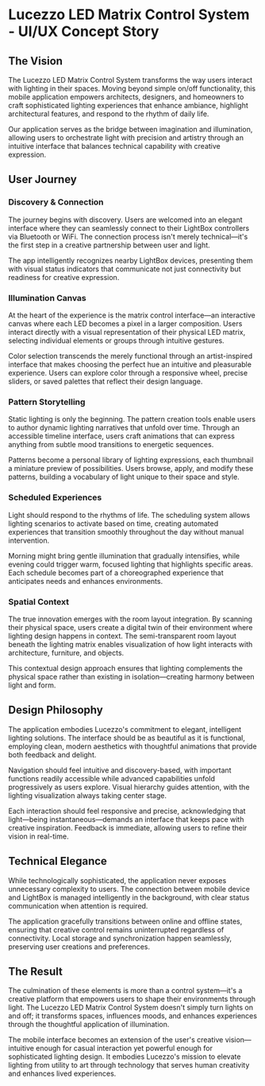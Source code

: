 # Lucezzo LED Matrix Control System - UI/UX Concept Story

## The Vision

The Lucezzo LED Matrix Control System transforms the way users interact with lighting in their spaces. Moving beyond simple on/off functionality, this mobile application empowers architects, designers, and homeowners to craft sophisticated lighting experiences that enhance ambiance, highlight architectural features, and respond to the rhythm of daily life.

Our application serves as the bridge between imagination and illumination, allowing users to orchestrate light with precision and artistry through an intuitive interface that balances technical capability with creative expression.

## User Journey

### Discovery & Connection

The journey begins with discovery. Users are welcomed into an elegant interface where they can seamlessly connect to their LightBox controllers via Bluetooth or WiFi. The connection process isn't merely technical—it's the first step in a creative partnership between user and light.

The app intelligently recognizes nearby LightBox devices, presenting them with visual status indicators that communicate not just connectivity but readiness for creative expression.

### Illumination Canvas

At the heart of the experience is the matrix control interface—an interactive canvas where each LED becomes a pixel in a larger composition. Users interact directly with a visual representation of their physical LED matrix, selecting individual elements or groups through intuitive gestures.

Color selection transcends the merely functional through an artist-inspired interface that makes choosing the perfect hue an intuitive and pleasurable experience. Users can explore color through a responsive wheel, precise sliders, or saved palettes that reflect their design language.

### Pattern Storytelling

Static lighting is only the beginning. The pattern creation tools enable users to author dynamic lighting narratives that unfold over time. Through an accessible timeline interface, users craft animations that can express anything from subtle mood transitions to energetic sequences.

Patterns become a personal library of lighting expressions, each thumbnail a miniature preview of possibilities. Users browse, apply, and modify these patterns, building a vocabulary of light unique to their space and style.

### Scheduled Experiences

Light should respond to the rhythms of life. The scheduling system allows lighting scenarios to activate based on time, creating automated experiences that transition smoothly throughout the day without manual intervention.

Morning might bring gentle illumination that gradually intensifies, while evening could trigger warm, focused lighting that highlights specific areas. Each schedule becomes part of a choreographed experience that anticipates needs and enhances environments.

### Spatial Context

The true innovation emerges with the room layout integration. By scanning their physical space, users create a digital twin of their environment where lighting design happens in context. The semi-transparent room layout beneath the lighting matrix enables visualization of how light interacts with architecture, furniture, and objects.

This contextual design approach ensures that lighting complements the physical space rather than existing in isolation—creating harmony between light and form.

## Design Philosophy

The application embodies Lucezzo's commitment to elegant, intelligent lighting solutions. The interface should be as beautiful as it is functional, employing clean, modern aesthetics with thoughtful animations that provide both feedback and delight.

Navigation should feel intuitive and discovery-based, with important functions readily accessible while advanced capabilities unfold progressively as users explore. Visual hierarchy guides attention, with the lighting visualization always taking center stage.

Each interaction should feel responsive and precise, acknowledging that light—being instantaneous—demands an interface that keeps pace with creative inspiration. Feedback is immediate, allowing users to refine their vision in real-time.

## Technical Elegance

While technologically sophisticated, the application never exposes unnecessary complexity to users. The connection between mobile device and LightBox is managed intelligently in the background, with clear status communication when attention is required.

The application gracefully transitions between online and offline states, ensuring that creative control remains uninterrupted regardless of connectivity. Local storage and synchronization happen seamlessly, preserving user creations and preferences.

## The Result

The culmination of these elements is more than a control system—it's a creative platform that empowers users to shape their environments through light. The Lucezzo LED Matrix Control System doesn't simply turn lights on and off; it transforms spaces, influences moods, and enhances experiences through the thoughtful application of illumination.

The mobile interface becomes an extension of the user's creative vision—intuitive enough for casual interaction yet powerful enough for sophisticated lighting design. It embodies Lucezzo's mission to elevate lighting from utility to art through technology that serves human creativity and enhances lived experiences.
